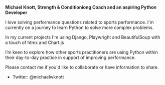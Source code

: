 **Michael Knott, Strength & Conditioniong Coach and an aspiring Python Developer**

I love solving performance questions related to sports performance. I'm currently on a journey to learn Python to solve more complex problems.

In my current projects I'm using Django, Playwright and BeautifulSoup with a touch of htmx and Chart.js

I’m keen to explore how other sports practitioners are using Python within their day-to-day practice in support of improving performance. 

Please contact me if you'd like to collaborate or have information to share.

 - Twitter: @michaelwknott


<!---
michaelwknott/michaelwknott is a ✨ special ✨ repository because its `README.md` (this file) appears on your GitHub profile.
You can click the Preview link to take a look at your changes.
--->
